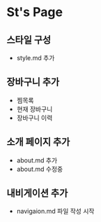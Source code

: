# St's Page
## 스타일 구성
- style.md 추가

## 장바구니 추가

- 찜목록
- 현재 장바구니
- 장바구니 이력
## 소개 페이지 추가
- about.md 추가
- about.md 수정중
## 내비게이션 추가
- navigaion.md 파일 작성 시작
